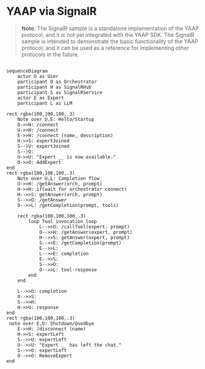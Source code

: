 # YAAP via SignalR

> **Note**: The SignalR sample is a standalone implementation of the YAAP protocol, and it is not yet integrated with the YAAP SDK. The SignalR sample is intended to demonstrate the basic functionality of the YAAP protocol, and it can be used as a reference for implementing other protocols in the future.

```mermaid

sequenceDiagram
    actor U as User
    participant O as Orchestrator
    participant H as SignalRHub
    participant S as SignalRService
    actor E as Expert
    participant L as LLM
    
rect rgba(100,100,100,.3)
    Note over U,E: Hello/Startup   
    O->>H: /connect
    U->>H: /connect
    E->>H: /connect (name, description)
    H->>S: expertJoined
    S--)U: expertJoined
    S--)O: 
    U->>U: "Expert __ is now available."
    O->>O: AddExpert
end
rect rgba(100,100,100,.3)
    Note over U,L: Completion flow
    U->>H: /getAnswer(orch, prompt)
    H->>H: if(wait for orchestrator connect)
    H-->>S: getAnswer(orch, prompt)
    S-->>O: /getAnswer
    O-->>L: /getCompletion(prompt, tools)

    rect rgba(100,100,100,.3)
        loop Tool invocation loop
            L-->>O: /callTool(expert, prompt)
            O-->>H: /getAnswer(expert, prompt)
            H-->>S: getAnswer(expert, prompt)
            S-->>E: /getCompletion(prompt)
            E-->>L: 
            L-->>E: completion
            E-->>S: 
            S-->>O: 
            O-->>L: tool-response
        end
    end

    L-->>O: completion
    O-->>S: 
    S-->>H: 
    H->>U: response
end
rect rgba(100,100,100,.3)
 note over E,O: Shutdown/Goodbye
    E->>H: /disconnect (name)
    H->>S: expertLeft
    S-->>U: expertLeft
    U-->>U: "Expert __ has left the chat."
    S-->>O: expertLeft
    O-->>O: RemoveExpert
end

```
